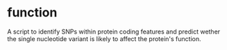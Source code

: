 function
========
A script to identify SNPs within protein coding features and predict wether the single nucleotide variant is likely to affect the protein's function.
